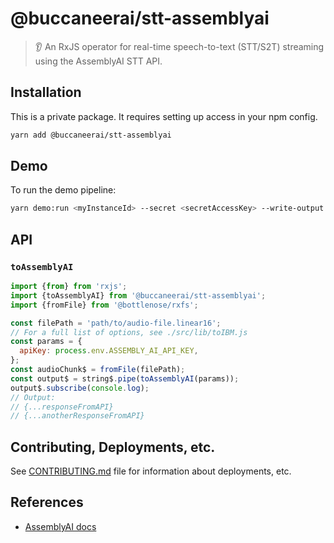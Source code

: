 # @buccaneerai/stt-assemblyai
> 👂 An RxJS operator for real-time speech-to-text (STT/S2T) streaming using the AssemblyAI STT API.

## Installation
This is a private package. It requires setting up access in your npm config.

```bash
yarn add @buccaneerai/stt-assemblyai
```

## Demo
To run the demo pipeline:
```bash
yarn demo:run <myInstanceId> --secret <secretAccessKey> --write-output
```

## API

### `toAssemblyAI`
```js
import {from} from 'rxjs';
import {toAssemblyAI} from '@buccaneerai/stt-assemblyai';
import {fromFile} from '@bottlenose/rxfs';

const filePath = 'path/to/audio-file.linear16';
// For a full list of options, see ./src/lib/toIBM.js
const params = {
  apiKey: process.env.ASSEMBLY_AI_API_KEY,
};
const audioChunk$ = fromFile(filePath);
const output$ = string$.pipe(toAssemblyAI(params));
output$.subscribe(console.log); 
// Output:
// {...responseFromAPI}
// {...anotherResponseFromAPI}
```

## Contributing, Deployments, etc.
See [CONTRIBUTING.md](https://github.com/buccaneerai/stt-assemblyai/blob/master/docs/CONTRIBUTING.md) file for information about deployments, etc.

## References
- [AssemblyAI docs](https://docs.assemblyai.com/api-ref/v2-stream)
